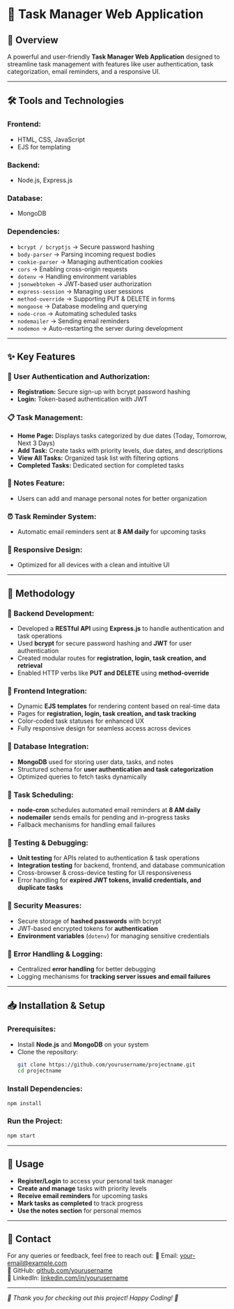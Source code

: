 # **📌 Task Manager Web Application**

## **🚀 Overview**
A powerful and user-friendly **Task Manager Web Application** designed to streamline task management with features like user authentication, task categorization, email reminders, and a responsive UI.

---

## **🛠️ Tools and Technologies**
### **Frontend:**
- HTML, CSS, JavaScript
- EJS for templating

### **Backend:**
- Node.js, Express.js

### **Database:**
- MongoDB

### **Dependencies:**
- `bcrypt / bcryptjs` → Secure password hashing
- `body-parser` → Parsing incoming request bodies
- `cookie-parser` → Managing authentication cookies
- `cors` → Enabling cross-origin requests
- `dotenv` → Handling environment variables
- `jsonwebtoken` → JWT-based user authorization
- `express-session` → Managing user sessions
- `method-override` → Supporting PUT & DELETE in forms
- `mongoose` → Database modeling and querying
- `node-cron` → Automating scheduled tasks
- `nodemailer` → Sending email reminders
- `nodemon` → Auto-restarting the server during development

---

## **✨ Key Features**
### **🔐 User Authentication and Authorization:**
- **Registration:** Secure sign-up with bcrypt password hashing
- **Login:** Token-based authentication with JWT

### **📋 Task Management:**
- **Home Page:** Displays tasks categorized by due dates (Today, Tomorrow, Next 3 Days)
- **Add Task:** Create tasks with priority levels, due dates, and descriptions
- **View All Tasks:** Organized task list with filtering options
- **Completed Tasks:** Dedicated section for completed tasks

### **📝 Notes Feature:**
- Users can add and manage personal notes for better organization

### **⏰ Task Reminder System:**
- Automatic email reminders sent at **8 AM daily** for upcoming tasks

### **📱 Responsive Design:**
- Optimized for all devices with a clean and intuitive UI

---

## **🔧 Methodology**
### **🔹 Backend Development:**
- Developed a **RESTful API** using **Express.js** to handle authentication and task operations
- Used **bcrypt** for secure password hashing and **JWT** for user authentication
- Created modular routes for **registration, login, task creation, and retrieval**
- Enabled HTTP verbs like **PUT and DELETE** using **method-override**

### **🔹 Frontend Integration:**
- Dynamic **EJS templates** for rendering content based on real-time data
- Pages for **registration, login, task creation, and task tracking**
- Color-coded task statuses for enhanced UX
- Fully responsive design for seamless access across devices

### **🔹 Database Integration:**
- **MongoDB** used for storing user data, tasks, and notes
- Structured schema for **user authentication and task categorization**
- Optimized queries to fetch tasks dynamically

### **🔹 Task Scheduling:**
- **node-cron** schedules automated email reminders at **8 AM daily**
- **nodemailer** sends emails for pending and in-progress tasks
- Fallback mechanisms for handling email failures

### **🔹 Testing & Debugging:**
- **Unit testing** for APIs related to authentication & task operations
- **Integration testing** for backend, frontend, and database communication
- Cross-browser & cross-device testing for UI responsiveness
- Error handling for **expired JWT tokens, invalid credentials, and duplicate tasks**

### **🔹 Security Measures:**
- Secure storage of **hashed passwords** with bcrypt
- JWT-based encrypted tokens for **authentication**
- **Environment variables** (`dotenv`) for managing sensitive credentials

### **🔹 Error Handling & Logging:**
- Centralized **error handling** for better debugging
- Logging mechanisms for **tracking server issues and email failures**

---

## **📥 Installation & Setup**

### **Prerequisites:**
- Install **Node.js** and **MongoDB** on your system
- Clone the repository:
  ```sh
  git clone https://github.com/yourusername/projectname.git
  cd projectname
  ```

### **Install Dependencies:**
```sh
npm install
```

### **Run the Project:**
```sh
npm start
```

---

## **📌 Usage**
- **Register/Login** to access your personal task manager
- **Create and manage** tasks with priority levels
- **Receive email reminders** for upcoming tasks
- **Mark tasks as completed** to track progress
- **Use the notes section** for personal memos

---
 

## **📩 Contact**
For any queries or feedback, feel free to reach out:
📧 Email: [your-email@example.com](mailto:nitishjangra31@gmail.com)  
🔗 GitHub: [github.com/yourusername](https://github.com/108nitish)  
📌 LinkedIn: [linkedin.com/in/yourusername](https://linkedin.com/in/nitish-jangra-93716b320/)

---

_🌟 Thank you for checking out this project! Happy Coding! 🚀_

